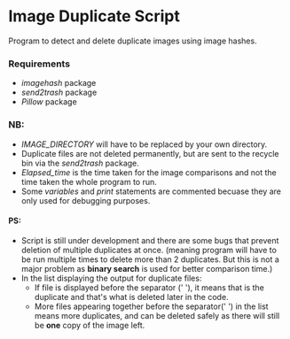 # Image Duplicate Script
Program to detect and delete duplicate images using image hashes.

### Requirements
- <i>imagehash</i> package
- <i>send2trash</i> package
- <i>Pillow</i> package

### NB:
- <i>IMAGE_DIRECTORY</i> will have to be replaced by your own directory.
- Duplicate files are not deleted permanently, but are sent to the recycle bin via the <i>send2trash</i> package.
- <i>Elapsed_time</i> is the time taken for the image comparisons and not the time taken the whole program to run.
- Some <i>variables</i> and <i>print</i> statements are commented becuase they are only used for debugging purposes.

#### PS:
- Script is still under development and there are some bugs that prevent deletion of multiple duplicates at once.
(meaning program will have to be run multiple times to delete more than 2 duplicates. But this is not a major problem
as <b>binary search</b> is used for better comparison time.)
- In the list displaying the output for duplicate files:
    - If file is displayed  before the separator (' '), it means that is the duplicate and that's what is deleted later
     in the code.
    - More files appearing together before the separator(' ') in the list means more duplicates, and can be deleted
     safely as there will still be <b>one</b> copy of the image left.